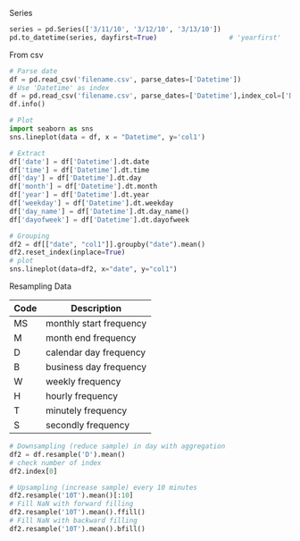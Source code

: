 Series
```python
series = pd.Series(['3/11/10', '3/12/10', '3/13/10'])
pd.to_datetime(series, dayfirst=True)                  # 'yearfirst'
```

From csv
```python
# Parse date
df = pd.read_csv('filename.csv', parse_dates=['Datetime'])
# Use 'Datetime' as index
df = pd.read_csv('filename.csv', parse_dates=['Datetime'],index_col=['Datetime'])
df.info()

# Plot
import seaborn as sns
sns.lineplot(data = df, x = "Datetime", y='col1')

# Extract 
df['date'] = df['Datetime'].dt.date
df['time'] = df['Datetime'].dt.time
df['day'] = df['Datetime'].dt.day
df['month'] = df['Datetime'].dt.month
df['year'] = df['Datetime'].dt.year
df['weekday'] = df['Datetime'].dt.weekday
df['day_name'] = df['Datetime'].dt.day_name()
df['dayofweek'] = df['Datetime'].dt.dayofweek

# Grouping 
df2 = df[["date", "col1"]].groupby("date").mean()
df2.reset_index(inplace=True)
# plot 
sns.lineplot(data=df2, x="date", y="col1")
```

Resampling Data

| Code | Description             |
| ---- | ----------------------- |
| MS   | monthly start frequency |
| M    | month end frequency     |
| D    | calendar day frequency  |
| B    | business day frequency  |
| W    | weekly frequency        |
| H    | hourly frequency        |
| T    | minutely frequency      |
| S    | secondly frequency      |
```python
# Downsampling (reduce sample) in day with aggregation
df2 = df.resample('D').mean()
# check number of index
df2.index[0]

# Upsampling (increase sample) every 10 minutes
df2.resample('10T').mean()[:10]
# Fill NaN with forward filling
df2.resample('10T').mean().ffill()
# Fill NaN with backward filling
df2.resample('10T').mean().bfill()
```